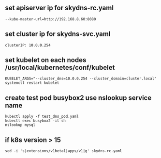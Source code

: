 ## set apiserver ip for skydns-rc.yaml
```
--kube-master-url=http://192.168.8.60:8080
```
## set cluster ip for skydns-svc.yaml
```
clusterIP: 10.0.0.254
```
## set kubelet on each nodes /usr/local/kubernetes/conf/kubelet 
```
KUBELET_ARGS="--cluster_dns=10.0.0.254 --cluster_domain=cluster.local"
systemctl restart kubelet
```
## create test pod busybox2 use nslookup service name
```
kubectl apply -f test_dns_pod.yaml
kubectl exec busybox2 -it sh
nslookup mysql
```
## if k8s version > 15 
```
sed -i 's|extensions/v1beta1|apps/v1|g' skydns-rc.yaml
```
